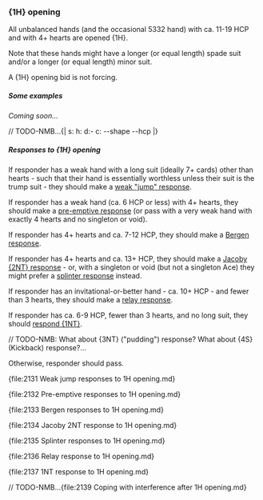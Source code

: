### <a name="1H_opening"> {1H} opening

All unbalanced hands (and the occasional 5332 hand) with ca. 11-19 HCP and with 4+ hearts are opened {1H}.

Note that these hands might have a longer (or equal length) spade suit and/or a longer (or equal length) minor suit.

A {1H} opening bid is not forcing.

##### Some examples

_Coming soon..._

// TODO-NMB...{| s: h: d:- c: --shape --hcp |}

##### Responses to {1H} opening

If responder has a weak hand with a long suit (ideally 7+ cards) other than hearts - such that their hand is essentially worthless unless their suit is the trump suit - they should make a [weak "jump" response](#Weak_jump_responses_to_1H_opening).

If responder has a weak hand (ca. 6 HCP or less) with 4+ hearts, they should make a [pre-emptive response](#Pre-emptive_responses_to_1H_opening) (or pass with a very weak hand with exactly 4 hearts and no singleton or void).

If responder has 4+ hearts and ca. 7-12 HCP, they should make a [Bergen response](#Bergen_responses_to_1H_opening).

If responder has 4+ hearts and ca. 13+ HCP, they should make a [Jacoby {2NT} response](#Jacoby_2NT_response_to_1H_opening) - or, with a singleton or void (but not a singleton Ace) they might prefer a [splinter response](#Splinter_responses_to_1H_opening) instead.

If responder has an invitational-or-better hand - ca. 10+ HCP - and fewer than 3 hearts, they should make a [relay response](#Relay_response_to_1H_opening).

If responder has ca. 6-9 HCP, fewer than 3 hearts, and no long suit, they should [respond {1NT}](#1NT_response_to_1H_opening).

// TODO-NMB: What about {3NT} ("pudding") response? What about {4S} (Kickback) response?...

Otherwise, responder should pass.

{file:2131 Weak jump responses to 1H opening.md}

{file:2132 Pre-emptive responses to 1H opening.md}

{file:2133 Bergen responses to 1H opening.md}

{file:2134 Jacoby 2NT response to 1H opening.md}

{file:2135 Splinter responses to 1H opening.md}

{file:2136 Relay response to 1H opening.md}

{file:2137 1NT response to 1H opening.md}

// TODO-NMB...{file:2139 Coping with interference after 1H opening.md}
